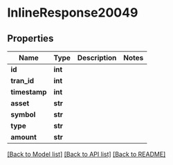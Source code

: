 # InlineResponse20049

## Properties
Name | Type | Description | Notes
------------ | ------------- | ------------- | -------------
**id** | **int** |  | 
**tran_id** | **int** |  | 
**timestamp** | **int** |  | 
**asset** | **str** |  | 
**symbol** | **str** |  | 
**type** | **str** |  | 
**amount** | **str** |  | 

[[Back to Model list]](../README.md#documentation-for-models) [[Back to API list]](../README.md#documentation-for-api-endpoints) [[Back to README]](../README.md)

